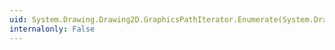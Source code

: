 ```yaml
---
uid: System.Drawing.Drawing2D.GraphicsPathIterator.Enumerate(System.Drawing.PointF[]@,System.Byte[]@)
internalonly: False
---
```

